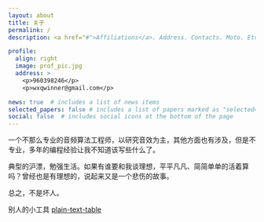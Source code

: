 ```yaml
---
layout: about
title: 关于
permalink: /
description: <a href="#">Affiliations</a>. Address. Contacts. Moto. Etc.

profile:
  align: right
  image: prof_pic.jpg
  address: >
    <p>960398246</p>
    <p>wxqwinner@gmail.com</p>

news: true  # includes a list of news items
selected_papers: false # includes a list of papers marked as "selected={true}"
social: false  # includes social icons at the bottom of the page
---
```


一个不那么专业的音频算法工程师，以研究音效为主，其他方面也有涉及，但是不专业，多年的编程经验让我不知道该写些什么了。

典型的沪漂，勉强生活。如果有谁要和我谈理想，平平凡凡、简简单单的活着算吗？曾经也是有理想的，说起来又是一个悲伤的故事。

总之，不是坏人。

别人的小工具
[plain-text-table](https://wxqwinner.github.io/plain-text-table/)

